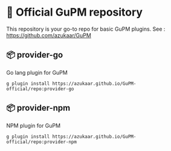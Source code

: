 # 🐶 Official GuPM repository

This repository is your go-to repo for basic GuPM plugins.
See : https://github.com/azukaar/GuPM

## 📦 provider-go

Go lang plugin for GuPM

```
g plugin install https://azukaar.github.io/GuPM-official/repo:provider-go
```

## 📦 provider-npm
NPM plugin for GuPM

```
g plugin install https://azukaar.github.io/GuPM-official/repo:provider-npm
```